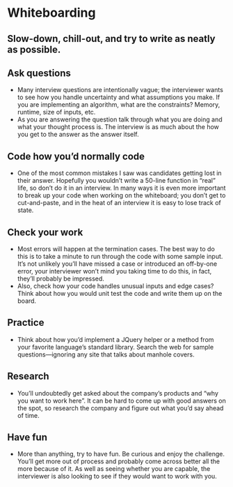 # Whiteboarding

## Slow-down, chill-out, and try to write as neatly as possible.

## Ask questions
* Many interview questions are intentionally vague; the interviewer wants to see how you handle uncertainty and what assumptions you make. If you are implementing an algorithm, what are the constraints? Memory, runtime, size of inputs, etc.
* As you are answering the question talk through what you are doing and what your thought process is. The interview is as much about the how you get to the answer as the answer itself.

## Code how you’d normally code
* One of the most common mistakes I saw was candidates getting lost in their answer. Hopefully you wouldn’t write a 50-line function in “real” life, so don’t do it in an interview. In many ways it is even more important to break up your code when working on the whiteboard; you don’t get to cut-and-paste, and in the heat of an interview it is easy to lose track of state.

## Check your work
* Most errors will happen at the termination cases. The best way to do this is to take a minute to run through the code with some sample input. It’s not unlikely you’ll have missed a case or introduced an off-by-one error, your interviewer won’t mind you taking time to do this, in fact, they’ll probably be impressed.
* Also, check how your code handles unusual inputs and edge cases? Think about how you would unit test the code and write them up on the board.

## Practice
* Think about how you’d implement a JQuery helper or a method from your favorite language’s standard library. Search the web for sample questions—ignoring any site that talks about manhole covers.

## Research
* You’ll undoubtedly get asked about the company’s products and “why you want to work here”. It can be hard to come up with good answers on the spot, so research the company and figure out what you’d say ahead of time.

## Have fun
* More than anything, try to have fun. Be curious and enjoy the challenge. You’ll get more out of process and probably come across better all the more because of it. As well as seeing whether you are capable, the interviewer is also looking to see if they would want to work with you.
